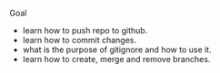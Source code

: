 Goal

- learn how to push repo to github.
- learn how to commit changes.
- what is the purpose of gitignore and how to use it.
- learn how to create, merge and remove branches.